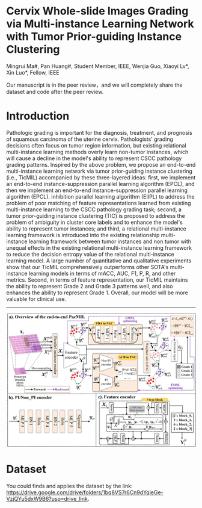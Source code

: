 # Cervix Whole-slide Images Grading via Multi-instance Learning Network with Tumor Prior-guiding Instance Clustering
Mingrui Ma#, Pan Huang#, Student Member, IEEE, Wenjia Guo, Xiaoyi Lv*, Xin Luo*, Fellow, IEEE

Our manuscript is in the peer review，and we will completely share the dataset and code after the peer review.

# Introduction
Pathologic grading is important for the diagnosis, treatment, and prognosis of squamous carcinoma of the uterine cervix. Pathologists' grading decisions often focus on tumor region information, but existing relational multi-instance learning methods overly learn non-tumor instances, which will cause a decline in the model's ability to represent CSCC pathology grading patterns. Inspired by the above problem, we propose an end-to-end multi-instance learning network via tumor prior-guiding instance clustering (i.e., TicMIL) accompanied by these three-layered ideas: first, we implement an end-to-end instance-suppression parallel learning algorithm (EPCL), and then we implement an end-to-end instance-suppression parallel learning algorithm (EPCL). inhibition parallel learning algorithm (EIIPL) to address the problem of poor matching of feature representations learned from existing multi-instance learning to the CSCC pathology grading task; second, a tumor prior-guiding instance clustering (TIC) is proposed to address the problem of ambiguity in cluster core labels and to enhance the model's ability to represent tumor instances; and third, a relational multi-instance learning framework is introduced into the existing relationship multi-instance learning framework between tumor instances and non tumor with unequal effects in the existing relational multi-instance learning framework to reduce the decision entropy value of the relational multi-instance learning model. A large number of quantitative and qualitative experiments show that our TicMIL comprehensively outperforms other SOTA's multi-instance learning models in terms of mACC, AUC, F1, P, R, and other metrics. Second, in terms of feature representation, our TicMIL maintains the ability to represent Grade 2 and Grade 3 patterns well, and also enhances the ability to represent Grade 1. Overall, our model will be more valuable for clinical use.

---
![image](https://github.com/Baron-Huang/PacMIL/blob/main/Image/Main_Frame_for_PacMIL.png)


# Dataset
You could finds and applies the dataset by the link: https://drive.google.com/drive/folders/1bq8VS7r6Cn9dYqieGe-VzjQYu5dxW9B6?usp=drive_link.
